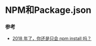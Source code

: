 # NPM和Package.json

### 参考

* [2018 年了，你还是只会 npm install 吗？](http://myan.im/2018/03/24/you-dont-know-npm/)
